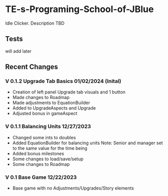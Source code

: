 # TE-s-Programing-School-of-JBlue
Idle Clicker. 
Description TBD

## Tests
will add later

## Recent Changes

### V 0.1.2 Upgrade Tab Basics 01/02/2024 (Inital)
- Creation of left panel Upgrade tab visuals and 1 button
- Made changes to Roadmap
- Made adjustments to EquationBuilder
- Added to UpgradeAspects and Upgrade
- Adjusted bonus in gameAspect

### V 0.1.1 Balancing Units 12/27/2023
- Changed some ints to doubles
- Added EquationBuilder for balancing units Note: Senior and manager set to the same value for the time being
- Added bonus milestones
- Some changes to load/save/setup
- Some changes to Roadmap

### V 0.1 Base Game 12/22/2023
- Base game with no Adjustments/Upgrades/Story elements
